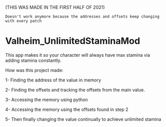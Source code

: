 (THIS WAS MADE IN THE FIRST HALF OF 2021)


``Doesn't work anymore because the addresses and offsets keep changing with every patch``


# Valheim_UnlimitedStaminaMod
This app makes it so your character will always have max stamina via adding stamina constantly.


How was this project made:

  1- Finding the address of the value in memory
  
  2- Finding the offsets and tracking the offsets from the main value.
  
  3- Accessing the memory using python
  
  4- Accessing the memory using the offsets found in step 2
  
  5- Then finally changing the value continually to achieve unlimited stamina
  

